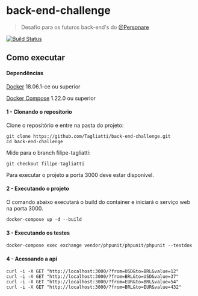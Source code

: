 # back-end-challenge

> Desafio para os futuros back-end's do [@Personare](https://github.com/Personare)

[![Build Status](https://travis-ci.org/Tagliatti/back-end-challenge.svg?branch=filipe-tagliatti)](https://travis-ci.org/Tagliatti/back-end-challenge)

## Como executar

#### Dependências

[Docker](https://docs.docker.com/install/) 18.06.1-ce ou superior

[Docker Compose](https://docs.docker.com/compose/install/) 1.22.0 ou superior

#### 1 - Clonando o repositorio

Clone o repositório e entre na pasta do projeto:

```
git clone https://github.com/Tagliatti/back-end-challenge.git
cd back-end-challenge
```

Mide para o branch filipe-tagliatti:

```
git checkout filipe-tagliatti
```

Para executar o projeto a porta 3000 deve estar disponível.

#### 2 - Executando o projeto

O comando abaixo executará o build do container e iniciará o serviço web na porta 3000.

```
docker-compose up -d --build
```

#### 3 - Executando os testes

```
docker-compose exec exchange vendor/phpunit/phpunit/phpunit --testdox
```

#### 4 - Acessando a api

```
curl -i -X GET "http://localhost:3000/?from=USD&to=BRL&value=12"
curl -i -X GET "http://localhost:3000/?from=BRL&to=USD&value=37"
curl -i -X GET "http://localhost:3000/?from=EUR&to=BRL&value=54"
curl -i -X GET "http://localhost:3000/?from=BRL&to=EUR&value=432"
```
